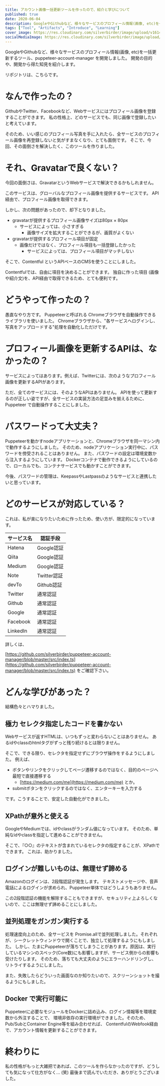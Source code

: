 ```yaml
---
title: アカウント画像一括更新ツールを作ったので、紹介と学びについて
published: true
date: 2020-06-04
description: GoogleやGithubなど、様々なサービスのプロフィール情報(画像, etc)を一括更新するツール、puppeteer-account-manager を開発しました。開発の目的や、開発から得た知見を紹介します。
tags: ["Tool", "Artifacts", "Introduce", "Learning"]
cover_image: https://res.cloudinary.com/silverbirder/image/upload/v1614431535/silver-birder.github.io/blog/puppeteer-account-manager_overview.png
socialMediaImage: https://res.cloudinary.com/silverbirder/image/upload/v1614431535/silver-birder.github.io/blog/puppeteer-account-manager_overview.png
---
```


GoogleやGithubなど、様々なサービスのプロフィール情報(画像, etc)を一括更新するツール、puppeteer-account-manager を開発しました。
開発の目的や、開発から得た知見を紹介します。

リポジトリは、こちらです。

<ogp-me src="https://github.com/silverbirder/puppeteer-account-manager"></ogp-me>

<!--  TODO: TOC -->
# なんで作ったの？

GithubやTwitter、Facebookなど、Webサービスにはプロフィール画像を登録することができます。
私の性格上、どのサービスでも、同じ画像で登録したいと考えています。

そのため、いい感じのプロフィール写真を手に入れたら、全サービスのプロフィール画像を再登録しないと気がすまなくなり、とても面倒です。
そこで、今回、その面倒さを解決したく、このツールを作りました。

# それ、Gravatarで良くない？

今回の面倒さは、GravatarというWebサービスで解決できるかもしれません。

<ogp-me src="http://gravatar.com/"></ogp-me>

このサービスは、グローバルなプロフィール画像を提供するサービスです。
API経由で、プロフィール画像を取得できます。

しかし、次の問題があったので、却下となりました。

* gravatarが提供するプロフィール画像サイズは80px × 80px
    * サービスによっては、小さすぎる
        * 画像サイズを拡大することができるが、画質がよくない
* gravatarが提供するプロフィール項目が固定
    * 画像だけではなく、プロフィール項目も一括登録したかった
        * サービスによっては、プロフィール項目がマッチしない

そこで、Contentful というAPIベースのCMSを使うことにしました。

<ogp-me src="https://www.contentful.com/"></ogp-me>

Contentfulでは、自由に項目を決めることができます。
独自に作った項目 (画像や紹介文)を、API経由で取得できるため、とても便利です。

# どうやって作ったの？

愚直なやり方です。
Puppeteerと呼ばれる Chromeブラウザを自動操作できるライブラリを使いました。
Chromeブラウザから、"各サービスへログインし、写真をアップロードする"処理を自動化しただけです。

<ogp-me src="https://github.com/puppeteer/puppeteer"></ogp-me>

# プロフィール画像を更新するAPIは、なかったの？

サービスによってはあります。例えば、Twitterには、次のようなプロフィール画像を更新するAPIがあります。

<ogp-me src="https://developer.twitter.com/en/docs/accounts-and-users/manage-account-settings/api-reference/post-account-update_profile_image"></ogp-me>

ただ、全てのサービスには、そのようなAPIはありません。
APIを使って更新するのが正しい姿ですが、全サービスの実装方法の足並みを揃えるために、
Puppeteer で自動操作することにしました。

# パスワードって大丈夫？

Puppeteerを動かすnodeアプリケーションと、Chromeブラウザを同一マシン内で動作するようにしました。
そのため、nodeアプリケーション実行中に、パスワードを傍受されることはありません。
また、パスワードの設定は環境変数から注入するようにしています。
Dockerコンテナで動作できるようにしているので、ローカルでも、コンテナサービスでも動かすことができます。

今後、パスワードの管理は、KeepassやLastpassのようなサービスと連携したいと思っています。

<ogp-me src="https://github.com/keeweb/kdbxweb"></ogp-me>

# どのサービスが対応している？

これは、私が楽になりたいために作ったため、使い方が、限定的になっています。

|  サービス名  |  認証手段  |
| ---- | ---- |
|  Hatena  |  Google認証  |
|  Qiita  |  Google認証  |
|  Medium  |  Google認証  |
|  Note  |  Twitter認証  |
|  devTo  |  Github認証  |
|  Twitter  |  通常認証  |
|  Github  |  通常認証  |
|  Google  |  通常認証  |
|  Facebook  |  通常認証  |
|  LinkedIn  |  通常認証  |

詳しくは、

[https://github.com/silverbirder/puppeteer-account-manager/blob/master/src/index.ts](https://github.com/silverbirder/puppeteer-account-manager/blob/master/src/index.ts) をご確認下さい。

# どんな学びがあった？

結構色々とハマりました。

## 極力 セレクタ指定したコードを書かない

Webサービスが返すHTMLは、いつもずっと変わらないことはありません。
あるidやclassのhtmlタグがずっと残り続けるとは限りません。

そこで、できる限り、セレクタを指定せずにブラウザ操作をするようにしました。
例えば、

* ボタンやリンクをクリックしてページ遷移するのではなく、目的のページへ最短で直接遷移する
    * [https://medium.com/me](https://medium.com/me) とか。
* submitボタンをクリックするのではなく、エンターキーを入力する

です。こうすることで、安定した自動化ができました。

## XPathが意外と使える

GoogleやMediumでは、idやclassがランダム値になっています。
そのため、単純なidやclassを指定して進めることができません。

そこで、『○○』のテキストが含まれているセレクタの指定することが、XPathでできます。
これは、助かりました。

## ログインが難しいものは、無理せず諦める

Amazonのログインは、2段階認証が発生します。
テキストメッセージや、音声電話によるログインが求められ、Puppeteer単体ではどうしようもありません。

この2段階認証の機能を解除することもできますが、セキュリティ上よろしくないので、ここは無理せず諦めることにしました。

## 並列処理をガンガン実行する

処理速度向上のため、全サービスを Promise.allで並列処理しました。それぞれが、シークレットウィンドウで開くことで、独立して処理するようにもしました。
しかし、たまにPuppeteerが落ちてしまうことがあります。原因は、実行しているマシンのスペック(Core数)にも影響しますが、サービス側からの影響も受けたりします。
そのため、落ちても大丈夫のようにエラーハンドリングし、リトライするようにしました。

また、失敗したらどういった画面なのか知りたいので、スクリーンショットを撮るようにもしました。

## Docker で実行可能に

Puppeteerに必要なモジュールをDockerに詰め込み、ログイン情報等を環境変数から外注することで、
環境非依存の実行環境ができました。そのため、Pub/SubとContainer Engine等を組み合わせれば、
ContentfulのWebfook経由で、アカウント情報を更新することができます。

# 終わりに
私の性格がもっと大雑把であれば、このツールを作らなかったのですが、どうしても気になって仕方がなく... (笑)
最後まで読んでいただき、ありがとうございました。
